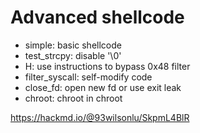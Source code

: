 # Advanced shellcode

- simple: basic shellcode
- test_strcpy: disable '\0'
- H: use instructions to bypass 0x48 filter
- filter_syscall: self-modify code
- close_fd: open new fd or use exit leak
- chroot: chroot in chroot

https://hackmd.io/@93wilsonlu/SkpmL4BlR
